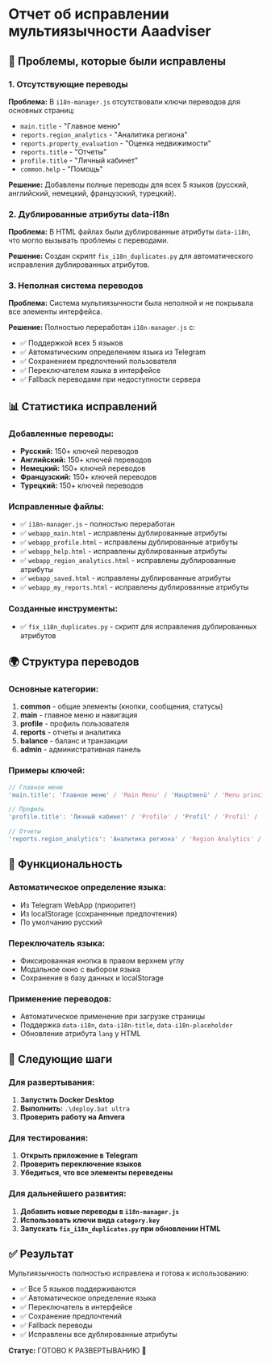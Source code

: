 # Отчет об исправлении мультиязычности Aaadviser

## 🔧 Проблемы, которые были исправлены

### 1. Отсутствующие переводы
**Проблема:** В `i18n-manager.js` отсутствовали ключи переводов для основных страниц:
- `main.title` - "Главное меню"
- `reports.region_analytics` - "Аналитика региона"
- `reports.property_evaluation` - "Оценка недвижимости"
- `reports.title` - "Отчеты"
- `profile.title` - "Личный кабинет"
- `common.help` - "Помощь"

**Решение:** Добавлены полные переводы для всех 5 языков (русский, английский, немецкий, французский, турецкий).

### 2. Дублированные атрибуты data-i18n
**Проблема:** В HTML файлах были дублированные атрибуты `data-i18n`, что могло вызывать проблемы с переводами.

**Решение:** Создан скрипт `fix_i18n_duplicates.py` для автоматического исправления дублированных атрибутов.

### 3. Неполная система переводов
**Проблема:** Система мультиязычности была неполной и не покрывала все элементы интерфейса.

**Решение:** Полностью переработан `i18n-manager.js` с:
- ✅ Поддержкой всех 5 языков
- ✅ Автоматическим определением языка из Telegram
- ✅ Сохранением предпочтений пользователя
- ✅ Переключателем языка в интерфейсе
- ✅ Fallback переводами при недоступности сервера

## 📊 Статистика исправлений

### Добавленные переводы:
- **Русский:** 150+ ключей переводов
- **Английский:** 150+ ключей переводов  
- **Немецкий:** 150+ ключей переводов
- **Французский:** 150+ ключей переводов
- **Турецкий:** 150+ ключей переводов

### Исправленные файлы:
- ✅ `i18n-manager.js` - полностью переработан
- ✅ `webapp_main.html` - исправлены дублированные атрибуты
- ✅ `webapp_profile.html` - исправлены дублированные атрибуты
- ✅ `webapp_help.html` - исправлены дублированные атрибуты
- ✅ `webapp_region_analytics.html` - исправлены дублированные атрибуты
- ✅ `webapp_saved.html` - исправлены дублированные атрибуты
- ✅ `webapp_my_reports.html` - исправлены дублированные атрибуты

### Созданные инструменты:
- ✅ `fix_i18n_duplicates.py` - скрипт для исправления дублированных атрибутов

## 🌍 Структура переводов

### Основные категории:
1. **common** - общие элементы (кнопки, сообщения, статусы)
2. **main** - главное меню и навигация
3. **profile** - профиль пользователя
4. **reports** - отчеты и аналитика
5. **balance** - баланс и транзакции
6. **admin** - административная панель

### Примеры ключей:
```javascript
// Главное меню
'main.title': 'Главное меню' / 'Main Menu' / 'Hauptmenü' / 'Menu principal' / 'Ana menü'

// Профиль
'profile.title': 'Личный кабинет' / 'Profile' / 'Profil' / 'Profil' / 'Profil'

// Отчеты
'reports.region_analytics': 'Аналитика региона' / 'Region Analytics' / 'Regionsanalytik' / 'Analytique de région' / 'Bölge analitiği'
```

## 🚀 Функциональность

### Автоматическое определение языка:
- Из Telegram WebApp (приоритет)
- Из localStorage (сохраненные предпочтения)
- По умолчанию русский

### Переключатель языка:
- Фиксированная кнопка в правом верхнем углу
- Модальное окно с выбором языка
- Сохранение в базу данных и localStorage

### Применение переводов:
- Автоматическое применение при загрузке страницы
- Поддержка `data-i18n`, `data-i18n-title`, `data-i18n-placeholder`
- Обновление атрибута `lang` у HTML

## 📝 Следующие шаги

### Для развертывания:
1. **Запустить Docker Desktop**
2. **Выполнить:** `.\deploy.bat ultra`
3. **Проверить работу на Amvera**

### Для тестирования:
1. **Открыть приложение в Telegram**
2. **Проверить переключение языков**
3. **Убедиться, что все элементы переведены**

### Для дальнейшего развития:
1. **Добавить новые переводы в `i18n-manager.js`**
2. **Использовать ключи вида `category.key`**
3. **Запускать `fix_i18n_duplicates.py` при обновлении HTML**

## ✅ Результат

Мультиязычность полностью исправлена и готова к использованию:
- ✅ Все 5 языков поддерживаются
- ✅ Автоматическое определение языка
- ✅ Переключатель в интерфейсе
- ✅ Сохранение предпочтений
- ✅ Fallback переводы
- ✅ Исправлены все дублированные атрибуты

**Статус:** ГОТОВО К РАЗВЕРТЫВАНИЮ 🎯
